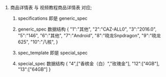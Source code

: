 1. 商品详情表 与 视频教程商品详情表 对应;
    1. specifications 即是 generic_spec
    2. generic_spec 数据结构
        {
        "1":"其他",
        "2":"CAZ-ALL0",
        "3":"2016.0",
        "5":"146",
        "6":"其他",
        "7":"Android",
        "8":"晓龙Snpdragon",
        "9":"晓龙625",
        "10":"八核",
        }    
      
    1. spec_template 即是 special_spec 
    2. special_spec 数据结构
{
"4",["香槟金（白）","玫瑰金"],
"12":["4GB"],
"13":["64GB"]
}    